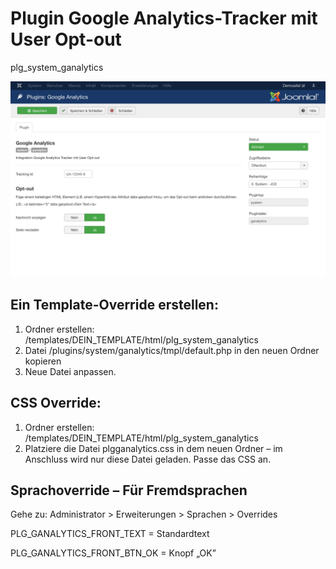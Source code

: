 # Plugin Google Analytics-Tracker mit User Opt-out

plg_system_ganalytics

![Screenshot](/docs/images/screenshot2.png?raw=true "Screenshot")

## Ein Template-Override erstellen:

1. Ordner erstellen: /templates/DEIN_TEMPLATE/html/plg_system_ganalytics
2. Datei /plugins/system/ganalytics/tmpl/default.php in den neuen Ordner kopieren
3. Neue Datei anpassen.

## CSS Override:

1. Ordner erstellen: /templates/DEIN_TEMPLATE/html/plg_system_ganalytics
2. Platziere die Datei plgganalytics.css in dem neuen Ordner – im Anschluss wird nur diese Datei geladen. Passe das CSS an.


## Sprachoverride – Für Fremdsprachen

Gehe zu: Administrator > Erweiterungen > Sprachen > Overrides

PLG_GANALYTICS_FRONT_TEXT = Standardtext

PLG_GANALYTICS_FRONT_BTN_OK = Knopf „OK”
